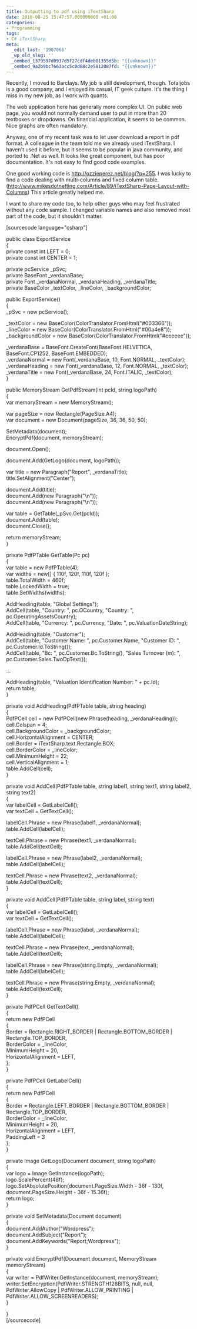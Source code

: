 ```yaml
---
title: Outputting to pdf using iTextSharp
date: 2010-08-25 15:47:57.000000000 +01:00
categories:
- Programming
tags:
- C# iTextSharp
meta:
  _edit_last: '1907066'
  _wp_old_slug: ''
  _oembed_1379597d0937d5f27cdf4deb01355d5b: "{{unknown}}"
  _oembed_9a2b9bc7663acc5c0d88c2e5812087fd: "{{unknown}}"
---
```

<p>Recently, I moved to Barclays. My job is still development, though. Totaljobs is a good company, and I enjoyed its casual, IT geek culture. It's the thing I miss in my new job, as I work with quants.</p>
<p>The web application here has generally more complex UI. On public web page, you would not normally demand user to put in more than 20 textboxes or dropdowns. On financial application, it seems to be common. Nice graphs are often mandatory.</p>
<p>Anyway, one of my recent task was to let user download a report in pdf format. A colleague in the team told me we already used iTextSharp. I haven't used it before, but it seems to be popular in java community, and ported to .Net as well. It looks like great component, but has poor documentation. It's not easy to find good code examples.</p>
<p>One good working code is <a href="http://ozzieperez.net/blog/?p=255">http://ozzieperez.net/blog/?p=255</a>. I was lucky to find a code dealing with multi-columns and fixed column table. (<a href="http://www.mikesdotnetting.com/Article/89/iTextSharp-Page-Layout-with-Columns">http://www.mikesdotnetting.com/Article/89/iTextSharp-Page-Layout-with-Columns</a>) This article greatly helped me.</p>
<p>I want to share my code too, to help other guys who may feel frustrated without any code sample. I changed variable names and also removed most part of the code, but it shouldn't matter.</p>
<p>[sourcecode language="csharp"]</p>
<p>public class ExportService<br />
{<br />
    private const int LEFT = 0;<br />
    private const int CENTER = 1;</p>
<p>    private pcService _pSvc;<br />
    private BaseFont _verdanaBase;<br />
    private Font _verdanaNormal, _verdanaHeading, _verdanaTitle;<br />
    private BaseColor _textColor, _lineColor, _backgroundColor;</p>
<p>    public ExportService()<br />
    {<br />
        _pSvc = new pcService();</p>
<p>        _textColor = new BaseColor(ColorTranslator.FromHtml(&quot;#003366&quot;));<br />
        _lineColor = new BaseColor(ColorTranslator.FromHtml(&quot;#00a4e8&quot;));<br />
        _backgroundColor = new BaseColor(ColorTranslator.FromHtml(&quot;#eeeeee&quot;));</p>
<p>        _verdanaBase = BaseFont.CreateFont(BaseFont.HELVETICA, BaseFont.CP1252, BaseFont.EMBEDDED);<br />
        _verdanaNormal = new Font(_verdanaBase, 10, Font.NORMAL, _textColor);<br />
        _verdanaHeading = new Font(_verdanaBase, 12, Font.NORMAL, _textColor);<br />
        _verdanaTitle = new Font(_verdanaBase, 24, Font.ITALIC, _textColor);<br />
    }</p>
<p>    public MemoryStream GetPdfStream(int pcId, string logoPath)<br />
    {<br />
        var memoryStream = new MemoryStream();</p>
<p>        var pageSize = new Rectangle(PageSize.A4);<br />
        var document = new Document(pageSize, 36, 36, 50, 50);</p>
<p>        SetMetadata(document);<br />
        EncryptPdf(document, memoryStream);</p>
<p>        document.Open();</p>
<p>        document.Add(GetLogo(document, logoPath));</p>
<p>        var title = new Paragraph(&quot;Report&quot;, _verdanaTitle);<br />
        title.SetAlignment(&quot;Center&quot;);</p>
<p>        document.Add(title);<br />
        document.Add(new Paragraph(&quot;\n&quot;));<br />
        document.Add(new Paragraph(&quot;\n&quot;));</p>
<p>        var table = GetTable(_pSvc.Get(pcId));<br />
        document.Add(table);<br />
        document.Close();</p>
<p>        return memoryStream;<br />
    }</p>
<p>    private PdfPTable GetTable(Pc pc)<br />
    {<br />
        var table = new PdfPTable(4);<br />
        var widths = new[] { 110f, 120f, 110f, 120f };<br />
        table.TotalWidth = 460f;<br />
        table.LockedWidth = true;<br />
        table.SetWidths(widths);</p>
<p>        AddHeading(table, &quot;Global Settings&quot;);<br />
        AddCell(table, &quot;Country: &quot;, pc.OCountry, &quot;Country: &quot;, pc.OperatingAssetsCountry);<br />
        AddCell(table, &quot;Currency: &quot;, pc.Currency, &quot;Date: &quot;, pc.ValuationDateString);</p>
<p>        AddHeading(table, &quot;Customer&quot;);<br />
        AddCell(table, &quot;Customer Name: &quot;, pc.Customer.Name, &quot;Customer ID: &quot;, pc.Customer.Id.ToString());<br />
        AddCell(table, &quot;Bc: &quot;, pc.Customer.Bc.ToString(), &quot;Sales Turnover (m): &quot;, pc.Customer.Sales.TwoDpText());</p>
<p>        ...</p>
<p>        AddHeading(table, &quot;Valuation Identification Number: &quot; + pc.Id);<br />
        return table;<br />
    }</p>
<p>    private void AddHeading(PdfPTable table, string heading)<br />
    {<br />
        PdfPCell cell = new PdfPCell(new Phrase(heading, _verdanaHeading));<br />
        cell.Colspan = 4;<br />
        cell.BackgroundColor = _backgroundColor;<br />
        cell.HorizontalAlignment = CENTER;<br />
        cell.Border = iTextSharp.text.Rectangle.BOX;<br />
        cell.BorderColor = _lineColor;<br />
        cell.MinimumHeight = 22;<br />
        cell.VerticalAlignment = 1;<br />
        table.AddCell(cell);<br />
    }</p>
<p>    private void AddCell(PdfPTable table, string label1, string text1, string label2, string text2)<br />
    {<br />
        var labelCell = GetLabelCell();<br />
        var textCell = GetTextCell();</p>
<p>        labelCell.Phrase = new Phrase(label1, _verdanaNormal);<br />
        table.AddCell(labelCell);</p>
<p>        textCell.Phrase = new Phrase(text1, _verdanaNormal);<br />
        table.AddCell(textCell);</p>
<p>        labelCell.Phrase = new Phrase(label2, _verdanaNormal);<br />
        table.AddCell(labelCell);</p>
<p>        textCell.Phrase = new Phrase(text2, _verdanaNormal);<br />
        table.AddCell(textCell);<br />
    }</p>
<p>    private void AddCell(PdfPTable table, string label, string text)<br />
    {<br />
        var labelCell = GetLabelCell();<br />
        var textCell = GetTextCell();</p>
<p>        labelCell.Phrase = new Phrase(label, _verdanaNormal);<br />
        table.AddCell(labelCell);</p>
<p>        textCell.Phrase = new Phrase(text, _verdanaNormal);<br />
        table.AddCell(textCell);</p>
<p>        labelCell.Phrase = new Phrase(string.Empty, _verdanaNormal);<br />
        table.AddCell(labelCell);</p>
<p>        textCell.Phrase = new Phrase(string.Empty, _verdanaNormal);<br />
        table.AddCell(textCell);<br />
    }</p>
<p>    private PdfPCell GetTextCell()<br />
    {<br />
        return new PdfPCell<br />
                   {<br />
                       Border = Rectangle.RIGHT_BORDER | Rectangle.BOTTOM_BORDER | Rectangle.TOP_BORDER,<br />
                       BorderColor = _lineColor,<br />
                       MinimumHeight = 20,<br />
                       HorizontalAlignment = LEFT,<br />
                   };<br />
    }</p>
<p>    private PdfPCell GetLabelCell()<br />
    {<br />
        return new PdfPCell<br />
                   {<br />
                       Border = Rectangle.LEFT_BORDER | Rectangle.BOTTOM_BORDER | Rectangle.TOP_BORDER,<br />
                       BorderColor = _lineColor,<br />
                       MinimumHeight = 20,<br />
                       HorizontalAlignment = LEFT,<br />
                       PaddingLeft = 3<br />
                   };<br />
    }</p>
<p>    private Image GetLogo(Document document, string logoPath)<br />
    {<br />
        var logo = Image.GetInstance(logoPath);<br />
        logo.ScalePercent(48f);<br />
        logo.SetAbsolutePosition(document.PageSize.Width - 36f - 130f, document.PageSize.Height - 36f - 15.36f);<br />
        return logo;<br />
    }</p>
<p>    private void SetMetadata(Document document)<br />
    {<br />
        document.AddAuthor(&quot;Wordpress&quot;);<br />
        document.AddSubject(&quot;Report&quot;);<br />
        document.AddKeywords(&quot;Report;Wordpress&quot;);<br />
    }</p>
<p>    private void EncryptPdf(Document document, MemoryStream memoryStream)<br />
    {<br />
        var writer = PdfWriter.GetInstance(document, memoryStream);<br />
        writer.SetEncryption(PdfWriter.STRENGTH128BITS, null, null, PdfWriter.AllowCopy | PdfWriter.ALLOW_PRINTING | PdfWriter.ALLOW_SCREENREADERS);<br />
    }</p>
<p>}<br />
[/sourcecode]</p>
